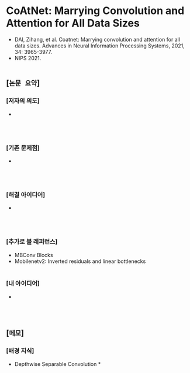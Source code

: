 # CoAtNet: Marrying Convolution and Attention for All Data Sizes
* DAI, Zihang, et al. Coatnet: Marrying convolution and attention for all data sizes. Advances in Neural Information Processing Systems, 2021, 34: 3965-3977.
* NIPS 2021.
<br><br>

## [`논문 요약`]

### [저자의 의도]
* 
<br><br>

### [기존 문제점]
* 
<br><br>

### [해결 아이디어]
* 
<br><br>

### [추가로 볼 레퍼런스]
* MBConv Blocks
* Mobilenetv2: Inverted residuals and linear bottlenecks
<br><br>

### [내 아이디어]
* 
<br><br>



## [`메모`]

### [배경 지식]
* Depthwise Separable Convolution
    * 
<br><br>


